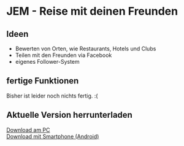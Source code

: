 # JEM - Reise mit deinen Freunden
## Ideen
* Bewerten von Orten, wie Restaurants, Hotels und Clubs
* Teilen mit den Freunden via Facebook
* eigenes Follower-System

## fertige Funktionen
Bisher ist leider noch nichts fertig. :(

## Aktuelle Version herrunterladen

<a href="https://build.phonegap.com/apps/1978612/install">Download am PC</a><br />
<a href="https://build.phonegap.com/apps/1978612/install/xqhirvCv8fQYnYzN1_wd">Download mit Smartphone (Android)</a>
